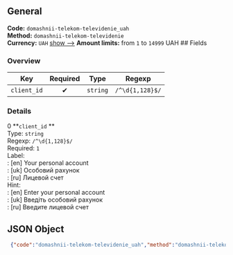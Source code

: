 ## General 
**Code:** `domashnii-telekom-televidenie_uah`  
**Method:** `domashnii-telekom-televidenie`  
**Currency:** `UAH` [show -->]() 
**Amount limits:** from `1`  to `14999`  UAH ## Fields 
### Overview 
|Key|Required|Type|Regexp| 
|:---:|:---:|:---:|:---:| 
|`client_id` |✔ |`string` |`/^\d{1,128}$/` | 
 
### Details 
0 **`client_id` **  
Type: `string`  
Regexp: `/^\d{1,128}$/`  
Required: `1`  
Label:  
: [en] Your personal account  
: [uk] Особовий рахунок  
: [ru] Лицевой счет  
Hint:  
: [en] Enter your personal account  
: [uk] Введіть особовий рахунок  
: [ru] Введите лицевой счет  
## JSON Object 
```json
 {"code":"domashnii-telekom-televidenie_uah","method":"domashnii-telekom-televidenie","currency":"UAH","fields":[{"key":"client_id","type":"string","label":{"en":"Your personal account","uk":"\u041e\u0441\u043e\u0431\u043e\u0432\u0438\u0439 \u0440\u0430\u0445\u0443\u043d\u043e\u043a","ru":"\u041b\u0438\u0446\u0435\u0432\u043e\u0439 \u0441\u0447\u0435\u0442"},"regexp":"\/^\\d{1,128}$\/","required":true,"position":1,"hint":{"en":"Enter your personal account","uk":"\u0412\u0432\u0435\u0434\u0456\u0442\u044c \u043e\u0441\u043e\u0431\u043e\u0432\u0438\u0439 \u0440\u0430\u0445\u0443\u043d\u043e\u043a","ru":"\u0412\u0432\u0435\u0434\u0438\u0442\u0435 \u043b\u0438\u0446\u0435\u0432\u043e\u0439 \u0441\u0447\u0435\u0442"},"example":"95540815"}],"amount_min":1,"amount_max":14999}```  
